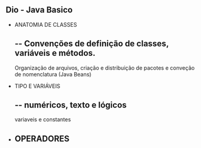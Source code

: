 ## Dio - Java Basico

- ANATOMIA DE CLASSES

    -- 
    Convenções de definição de classes, variáveis e métodos.
    -- 
    Organização de arquivos, criação e distribuição de pacotes e conveção de nomenclatura (Java Beans)

- TIPO E VARIÁVEIS

    --
    numéricos, texto e lógicos
    --
    variaveis e constantes

- OPERADORES
    --